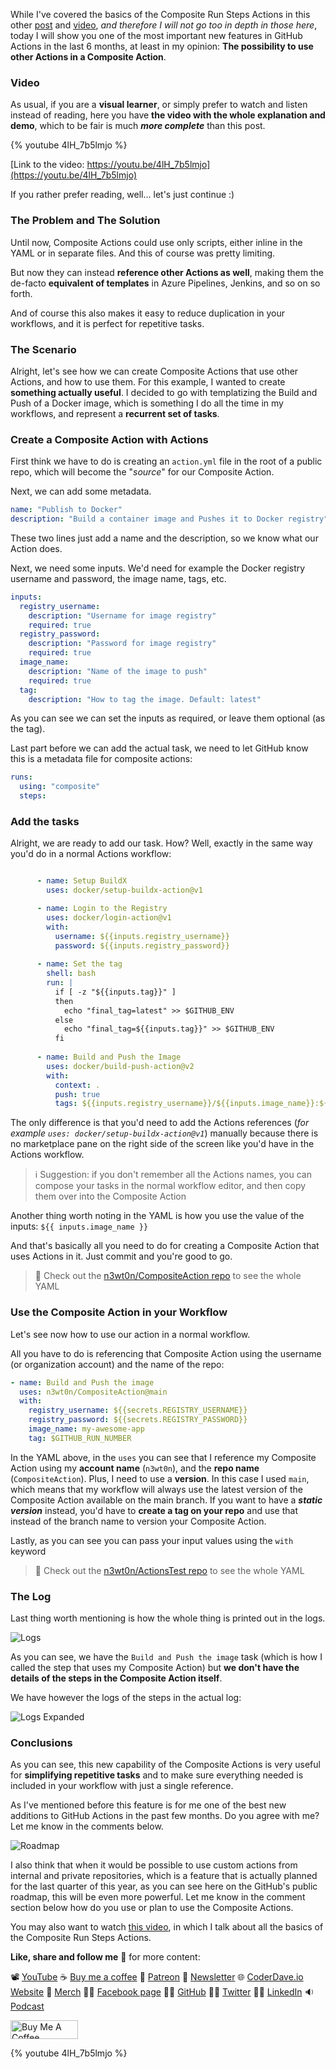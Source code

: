 While I've covered the basics of the Composite Run Steps Actions in this other [post](https://dev.to/n3wt0n/github-composite-actions-nest-actions-within-actions-3e5l) and [video](https://youtu.be/OqJyrZUUGTw), _and therefore I will not go too in depth in those here_, today I will show you one of the most important new features in GitHub Actions in the last 6 months, at least in my opinion: __The possibility to use other Actions in a Composite Action__.

### Video

As usual, if you are a __visual learner__, or simply prefer to watch and listen instead of reading, here you have __the video with the whole explanation and demo__, which to be fair is much ___more complete___ than this post.

{% youtube 4lH_7b5lmjo %}

[Link to the video: https://youtu.be/4lH_7b5lmjo](https://youtu.be/4lH_7b5lmjo)

If you rather prefer reading, well... let's just continue :)

### The Problem and The Solution

Until now, Composite Actions could use only scripts, either inline in the YAML or in separate files. And this of course was pretty limiting.

But now they can instead __reference other Actions as well__, making them the de-facto __equivalent of templates__ in Azure Pipelines, Jenkins, and so on so forth.

And of course this also makes it easy to reduce duplication in your workflows, and it is perfect for repetitive tasks.

### The Scenario

Alright, let's see how we can create Composite Actions that use other Actions, and how to use them. For this example, I wanted to create __something actually useful__. I decided to go with templatizing the Build and Push of a Docker image, which is something I do all the time in my workflows, and represent a __recurrent set of tasks__.

### Create a Composite Action with Actions

First think we have to do is creating an `action.yml` file in the root of a public repo, which will become the "_source_" for our Composite Action.

Next, we can add some metadata.

```yaml
name: "Publish to Docker"
description: "Build a container image and Pushes it to Docker registry"
```

These two lines just add a name and the description, so we know what our Action does.

Next, we need some inputs. We'd need for example the Docker registry username and password, the image name, tags, etc.

```yaml
inputs:
  registry_username:
    description: "Username for image registry"
    required: true
  registry_password:
    description: "Password for image registry"
    required: true
  image_name:
    description: "Name of the image to push"
    required: true
  tag: 
    description: "How to tag the image. Default: latest" 
```

As you can see we can set the inputs as required, or leave them optional (as the tag).

Last part before we can add the actual task, we need to let GitHub know this is a metadata file for composite actions:

```yaml
runs:
  using: "composite"
  steps:
```

### Add the tasks

Alright, we are ready to add our task. How? Well, exactly in the same way you'd do in a normal Actions workflow:

```yaml

      - name: Setup BuildX
        uses: docker/setup-buildx-action@v1

      - name: Login to the Registry
        uses: docker/login-action@v1
        with:
          username: ${{inputs.registry_username}}
          password: ${{inputs.registry_password}}
      
      - name: Set the tag
        shell: bash
        run: |
          if [ -z "${{inputs.tag}}" ]
          then
            echo "final_tag=latest" >> $GITHUB_ENV
          else
            echo "final_tag=${{inputs.tag}}" >> $GITHUB_ENV
          fi
      
      - name: Build and Push the Image
        uses: docker/build-push-action@v2
        with:
          context: .
          push: true
          tags: ${{inputs.registry_username}}/${{inputs.image_name}}:${{env.final_tag}}
```

The only difference is that you'd need to add the Actions references (_for example `uses: docker/setup-buildx-action@v1`_) manually because there is no marketplace pane on the right side of the screen like you'd have in the Actions workflow.

> ℹ️ Suggestion: if you don't remember all the Actions names, you can compose your tasks in the normal workflow editor, and then copy them over into the Composite Action

Another thing worth noting in the YAML is how you use the value of the inputs: `${{ inputs.image_name }}`

And that's basically all you need to do for creating a Composite Action that uses Actions in it. Just commit and you're good to go.

> 👀 Check out the [n3wt0n/CompositeAction repo](https://github.com/n3wt0n/CompositeAction) to see the whole YAML

### Use the Composite Action in your Workflow

Let's see now how to use our action in a normal workflow.

All you have to do is referencing that Composite Action using the username (or organization account) and the name of the repo:

```yaml
- name: Build and Push the image
  uses: n3wt0n/CompositeAction@main
  with:
    registry_username: ${{secrets.REGISTRY_USERNAME}}
    registry_password: ${{secrets.REGISTRY_PASSWORD}}
    image_name: my-awesome-app
    tag: $GITHUB_RUN_NUMBER
```

In the YAML above, in the `uses` you can see that I reference my Composite Action using my __account name__ (`n3wt0n`), and the __repo name__ (`CompositeAction`). Plus, I need to use a __version__. In this case I used `main`, which means that my workflow will always use the latest version of the Composite Action available on the main branch. If you want to have a ___static version___ instead, you'd have to __create a tag on your repo__ and use that instead of the branch name to version your Composite Action.

Lastly, as you can see you can pass your input values using the `with` keyword

> 👀 Check out the [n3wt0n/ActionsTest repo](https://github.com/n3wt0n/ActionsTest/blob/main/.github/workflows/compositeActionUse.yml) to see the whole YAML

### The Log

Last thing worth mentioning is how the whole thing is printed out in the logs.

![Logs](https://dev-to-uploads.s3.amazonaws.com/uploads/articles/nrhgv9r43fia6vy8paqu.png)

As you can see, we have the `Build and Push the image` task (which is how I called the step that uses my Composite Action) but __we don't have the details of the steps in the Composite Action itself__.

We have however the logs of the steps in the actual log:

![Logs Expanded](https://dev-to-uploads.s3.amazonaws.com/uploads/articles/qu6v4r22ixuun8k77m6u.png)

### Conclusions

As you can see, this new capability of the Composite Actions is very useful for __simplifying repetitive tasks__ and to make sure everything needed is included in your workflow with just a single reference.

As I've mentioned before this feature is for me one of the best new additions to GitHub Actions in the past few months. Do you agree with me? Let me know in the comments below.

![Roadmap](https://dev-to-uploads.s3.amazonaws.com/uploads/articles/w7iqa30qs1qhk4i5rn76.png)

I also think that when it would be possible to use custom actions from internal and private repositories, which is a feature that is actually planned for the last quarter of this year, as you can see here on the GitHub's public roadmap, this will be even more powerful. Let me know in the comment section below how do you use or plan to use the Composite Actions.

You may also want to watch [this video](https://youtu.be/OqJyrZUUGTw), in which I talk about all the basics of the Composite Run Steps Actions.


__Like, share and follow me__ 🚀 for more content:

📽 [YouTube](https://www.youtube.com/CoderDave)
☕ [Buy me a coffee](https://buymeacoffee.com/CoderDave)
💖 [Patreon](https://patreon.com/CoderDave)
📧 [Newsletter](https://coderdave.io/newsletter)
🌐 [CoderDave.io Website](https://coderdave.io)
👕 [Merch](https://geni.us/cdmerch)
👦🏻 [Facebook page](https://www.facebook.com/CoderDaveYT)
🐱‍💻 [GitHub](https://github.com/n3wt0n)
👲🏻 [Twitter](https://www.twitter.com/davide.benvegnu)
👴🏻 [LinkedIn](https://www.linkedin.com/in/davidebenvegnu/)
🔉 [Podcast](https://geni.us/cdpodcast)

<a href="https://www.buymeacoffee.com/CoderDave" target="_blank"><img src="https://cdn.buymeacoffee.com/buttons/v2/default-yellow.png" alt="Buy Me A Coffee" style="height: 30px !important; width: 108px !important;" ></a>

{% youtube 4lH_7b5lmjo %}
